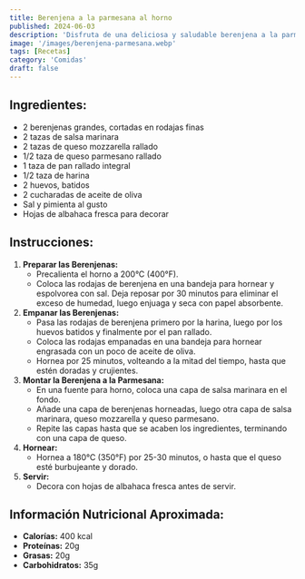 ```yaml
---
title: Berenjena a la parmesana al horno
published: 2024-06-03
description: 'Disfruta de una deliciosa y saludable berenjena a la parmesana, con capas de berenjena horneada, salsa marinara y queso mozzarella'
image: '/images/berenjena-parmesana.webp'
tags: [Recetas]
category: 'Comidas'
draft: false 
---
```

## Ingredientes:
- 2 berenjenas grandes, cortadas en rodajas finas
- 2 tazas de salsa marinara
- 2 tazas de queso mozzarella rallado
- 1/2 taza de queso parmesano rallado
- 1 taza de pan rallado integral
- 1/2 taza de harina
- 2 huevos, batidos
- 2 cucharadas de aceite de oliva
- Sal y pimienta al gusto
- Hojas de albahaca fresca para decorar
## Instrucciones:
1. **Preparar las Berenjenas:**
   - Precalienta el horno a 200°C (400°F).
   - Coloca las rodajas de berenjena en una bandeja para hornear y espolvorea con sal. Deja reposar por 30 minutos para eliminar el exceso de humedad, luego enjuaga y seca con papel absorbente.
2. **Empanar las Berenjenas:**
   - Pasa las rodajas de berenjena primero por la harina, luego por los huevos batidos y finalmente por el pan rallado.
   - Coloca las rodajas empanadas en una bandeja para hornear engrasada con un poco de aceite de oliva.
   - Hornea por 25 minutos, volteando a la mitad del tiempo, hasta que estén doradas y crujientes.
3. **Montar la Berenjena a la Parmesana:**
   - En una fuente para horno, coloca una capa de salsa marinara en el fondo.
   - Añade una capa de berenjenas horneadas, luego otra capa de salsa marinara, queso mozzarella y queso parmesano.
   - Repite las capas hasta que se acaben los ingredientes, terminando con una capa de queso.
4. **Hornear:**
   - Hornea a 180°C (350°F) por 25-30 minutos, o hasta que el queso esté burbujeante y dorado.
5. **Servir:**
   - Decora con hojas de albahaca fresca antes de servir.
## Información Nutricional Aproximada:
- **Calorías:** 400 kcal
- **Proteínas:** 20g
- **Grasas:** 20g
- **Carbohidratos:** 35g
